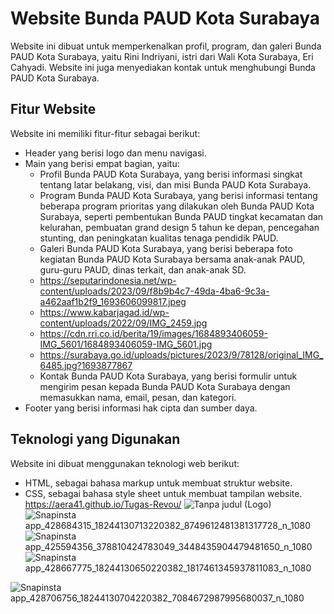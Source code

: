 # Website Bunda PAUD Kota Surabaya

Website ini dibuat untuk memperkenalkan profil, program, dan galeri Bunda PAUD Kota Surabaya, yaitu Rini Indriyani, istri dari Wali Kota Surabaya, Eri Cahyadi. Website ini juga menyediakan kontak untuk menghubungi Bunda PAUD Kota Surabaya.

## Fitur Website

Website ini memiliki fitur-fitur sebagai berikut:

- Header yang berisi logo dan menu navigasi.
- Main yang berisi empat bagian, yaitu:
  - Profil Bunda PAUD Kota Surabaya, yang berisi informasi singkat tentang latar belakang, visi, dan misi Bunda PAUD Kota Surabaya.
  - Program Bunda PAUD Kota Surabaya, yang berisi informasi tentang beberapa program prioritas yang dilakukan oleh Bunda PAUD Kota Surabaya, seperti pembentukan Bunda PAUD tingkat kecamatan dan kelurahan, pembuatan grand design 5 tahun ke depan, pencegahan stunting, dan peningkatan kualitas tenaga pendidik PAUD.
  - Galeri Bunda PAUD Kota Surabaya, yang berisi beberapa foto kegiatan Bunda PAUD Kota Surabaya bersama anak-anak PAUD, guru-guru PAUD, dinas terkait, dan anak-anak SD.
  - https://seputarindonesia.net/wp-content/uploads/2023/09/f8b9b4c7-49da-4ba6-9c3a-a462aaf1b2f9_1693606099817.jpeg
  - https://www.kabarjagad.id/wp-content/uploads/2022/09/IMG_2459.jpg
  - https://cdn.rri.co.id/berita/19/images/1684893406059-IMG_5601/1684893406059-IMG_5601.jpg
  - https://surabaya.go.id/uploads/pictures/2023/9/78128/original_IMG_6485.jpg?1693877867
  - Kontak Bunda PAUD Kota Surabaya, yang berisi formulir untuk mengirim pesan kepada Bunda PAUD Kota Surabaya dengan memasukkan nama, email, pesan, dan kategori.
- Footer yang berisi informasi hak cipta dan sumber daya.

## Teknologi yang Digunakan

Website ini dibuat menggunakan teknologi web berikut:

- HTML, sebagai bahasa markup untuk membuat struktur website.
- CSS, sebagai bahasa style sheet untuk membuat tampilan website.
https://aera41.github.io/Tugas-Revou/
![Tanpa judul (Logo)](https://github.com/aera41/Tugas-Revou/assets/157816177/3d58940f-82c9-474e-8fec-945cb9a2d439)
![Snapinsta app_428684315_18244130713220382_8749612481381317728_n_1080](https://github.com/aera41/Tugas-Revou/assets/157816177/1a68fc81-0394-454e-8100-62a52755dbd9)
![Snapinsta app_425594356_378810424783049_3448435904479481650_n_1080](https://github.com/aera41/Tugas-Revou/assets/157816177/184fbcf9-16c7-4539-8958-659691ba409f)
![Snapinsta app_428667775_18244130650220382_1817461345937811083_n_1080](https://github.com/aera41/Tugas-Revou/assets/157816177/fe849aa7-dd6c-4777-a110-e6783d88255b)

![Snapinsta app_428706756_18244130704220382_7084672987995680037_n_1080](https://github.com/aera41/Tugas-Revou/assets/157816177/e5677c6c-c542-4cda-9c67-daa224d3d1c1)
